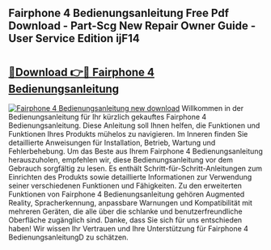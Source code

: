 ## Fairphone 4 Bedienungsanleitung Free Pdf Download - Part-Scg New Repair Owner Guide - User Service Edition ijF14

# <h2><a href="http://df5jg8b.blite.top/?on=Fairphone+4+Bedienungsanleitung">🔗Download 👉🔴 Fairphone 4 Bedienungsanleitung</a></h2>

[![Fairphone 4 Bedienungsanleitung new download](https://i.imgur.com/lujVjoI.png)](http://df5jg8b.blite.top/?on=Fairphone+4+Bedienungsanleitung)
Willkommen in der Bedienungsanleitung für Ihr kürzlich gekauftes Fairphone 4 Bedienungsanleitung. Diese Anleitung soll Ihnen helfen, die Funktionen und Funktionen Ihres Produkts mühelos zu navigieren. Im Inneren finden Sie detaillierte Anweisungen für Installation, Betrieb, Wartung und Fehlerbehebung. Um das Beste aus Ihrem Fairphone 4 Bedienungsanleitung herauszuholen, empfehlen wir, diese Bedienungsanleitung vor dem Gebrauch sorgfältig zu lesen. Es enthält Schritt-für-Schritt-Anleitungen zum Einrichten des Produkts sowie detaillierte Informationen zur Verwendung seiner verschiedenen Funktionen und Fähigkeiten. Zu den erweiterten Funktionen von Fairphone 4 Bedienungsanleitung gehören Augmented Reality, Spracherkennung, anpassbare Warnungen und Kompatibilität mit mehreren Geräten, die alle über die schlanke und benutzerfreundliche Oberfläche zugänglich sind. Danke, dass Sie sich für uns entschieden haben! Wir wissen Ihr Vertrauen und Ihre Unterstützung für Fairphone 4 BedienungsanleitungD zu schätzen.
